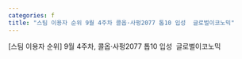 ```yaml
---
categories: f
title: "스팀 이용자 순위 9월 4주차 콜옵·사펑2077 톱10 입성  글로벌이코노믹"
---
```

[스팀 이용자 순위] 9월 4주차, 콜옵·사펑2077 톱10 입성&nbsp;&nbsp;글로벌이코노믹